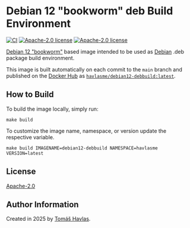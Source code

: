 Debian 12 "bookworm" deb Build Environment
==========================================

[![CI][gitlabci-image]][gitlabci-link]
[![Apache-2.0 license][dockerhub-image]][dockerhub-link]
[![Apache-2.0 license][license-image]][license-link]

[Debian 12 "bookworm"](https://hub.docker.com/_/debian) based image intended to be used as [Debian](https://www.debian.org/) .deb package build environment.

This image is built automatically on each commit to the `main` branch and published on the [Docker Hub](https://hub.docker.com/) as [`havlasme/debian12-debbuild:latest`](https://hub.docker.com/r/havlasme/debian12-debbuild).

How to Build
------------

To build the image locally, simply run:

```shell
make build
```

To customize the image name, namespace, or version update the respective variable.

```shell
make build IMAGENAME=debian12-debbuild NAMESPACE=havlasme VERSION=latest
```

License
-------

[Apache-2.0][license-link]

Author Information
------------------

Created in 2025 by [Tomáš Havlas](https://havlas.me/).


[license-image]: https://img.shields.io/badge/license-Apache2.0-blue.svg?style=flat-square
[license-link]: LICENSE

[dockerhub-image]: https://img.shields.io/docker/pulls/havlasme/debian12-debbuild?style=flat-square
[dockerhub-link]: https://hub.docker.com/r/havlasme/debian12-debbuild

[gitlabci-image]: https://img.shields.io/gitlab/pipeline-status/havlas.me/docker-debian12-debbuild?style=flat-square
[gitlabci-link]: https://gitlab.com/havlas.me/docker-debian12-debbuild/-/pipelines

